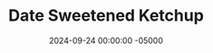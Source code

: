 ---
layout: post
title:  "Date Sweetened Ketchup"
date:   2024-09-24 00:00:00 -05000
categories: 
- Recipes
- Savory Sauces
permalink: /recipes/ketchup
image: /assets/Food/Savory Sauces/Ketchup/ketchup-cover.jpg
ing: ketchup-ing
facts: ketchup-facts
section1: Ketchup
start2: Paprika
section2: BBQ Sauce
start3: 
section3: 
start4: 
section4: 
start5: 
section5: 
Prep: 10
Rest: 
Cook: 10
Source1: https://www.youtube.com/watch?v=ODY577qOA58
Source2: 
whisk: https://s.samsungfood.com/Nu4B8
tags: 
- ketchup
- sauce
- burger
- sandwich
- spread
- bbq sauce
- barbeque
- fries
- potato
Description: Who else loves ketchup, but hates all the sugar, corn syrup, and high fructose corn syrup that it contains?  This simple sauce uses the sweetness of dates to deliver that traditional ketchup taste without being loaded with added sugars and other ultra-processed ingredients.<br>&emsp;Everyone knows that ketchup goes great with burgers and fries, so check out my <a href="/recipes/burger-patties">Simple Burger Patties</a> and <a href="/recipes/sweet-potato-fries">Spiced Sweet Potato Fries</a>, or turn it into a bowl with my <a href="/recipes/burger-bowl">Chopped Burger Bowl with Sweet Potatoes</a>.  If you instead want some barbeque sauce, you should see my <a href="/recipes/bbq-sauce">Unsweetened BBQ Sauce</a>
Instructions: 
- Roughly chop your dates, and add all ingredients to a medium stainless steel saucepot. Simmer on medium low heat with occasional stirring for 10-15 minutes, then blend until smooth with an immersion blender<br><br>
- <center><img src="/assets/Food/Savory Sauces/Ketchup/ketchup-blended.jpg" alt="" class="instruction-image"></center><br>

- Store in the fridge for up to a week.  This recipe makes about 400 g of ketchup.  Each serving is about 2 tbsp or 31 g<br><br>
- <center><img src="/assets/Food/Savory Sauces/Ketchup/ketchup-spoon.jpg" alt="" class="instruction-image"></center><br>

- If you want to turn this into BBQ sauce instead, just add some paprika, cumin, and cinnamon along with the other ingredients
---